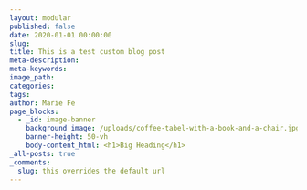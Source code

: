 ```yaml
---
layout: modular
published: false
date: 2020-01-01 00:00:00
slug:
title: This is a test custom blog post
meta-description:
meta-keywords:
image_path:
categories:
tags:
author: Marie Fe
page_blocks:
  - _id: image-banner
    background_image: /uploads/coffee-tabel-with-a-book-and-a-chair.jpg
    banner-height: 50-vh
    body-content_html: <h1>Big Heading</h1>
_all-posts: true
_comments:
  slug: this overrides the default url
---
```


